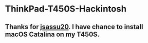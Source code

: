 # ThinkPad-T450S-Hackintosh
## Thanks for [jsassu20](https://github.com/jsassu20). I have chance to install macOS Catalina on my T450S.

 

